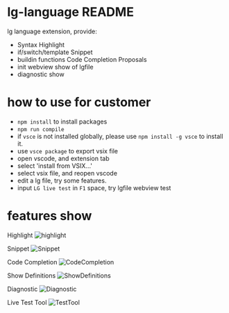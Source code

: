 # lg-language README

lg language extension, provide:
- Syntax Highlight
- if/switch/template Snippet
- buildin functions Code Completion Proposals
- init webview show of lgfile
- diagnostic show

# how to use for customer
- `npm install` to install packages
- `npm run compile`
- if `vsce` is not installed globally, please use `npm install -g vsce` to install it.
- use `vsce package` to export vsix file
- open vscode, and extension tab
- select 'install from VSIX...'
- select vsix file, and reopen vscode
- edit a lg file, try some features.
- input `LG live test` in `F1` space, try lgfile webview test

# features show
Highlight
![highlight](https://github.com/microsoft/botbuilder-tools/blob/lg-vscode-extension/packages/LGvscodeExt/images/Highlight.png?raw=true)

Snippet
![Snippet](https://github.com/microsoft/botbuilder-tools/blob/lg-vscode-extension/packages/LGvscodeExt/images/Snippets.gif?raw=true)

Code Completion
![CodeCompletion](https://github.com/microsoft/botbuilder-tools/blob/lg-vscode-extension/packages/LGvscodeExt/images/CodeCompletion.gif?raw=true)

Show Definitions
![ShowDefinitions](https://github.com/microsoft/botbuilder-tools/blob/lg-vscode-extension/packages/LGvscodeExt/images/ShowDefinitions.gif?raw=true)

Diagnostic
![Diagnostic](https://github.com/microsoft/botbuilder-tools/blob/lg-vscode-extension/packages/LGvscodeExt/images/Diagnostic.gif?raw=true)

Live Test Tool
![TestTool](https://github.com/microsoft/botbuilder-tools/blob/lg-vscode-extension/packages/LGvscodeExt/images/TestTool.gif?raw=true)

